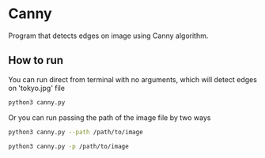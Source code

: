 # Canny

Program that detects edges on image using Canny algorithm.

## How to run
You can run direct from terminal with no arguments, which will detect
edges on 'tokyo.jpg' file
```bash
python3 canny.py
```

Or you can run passing the path of the image file by two ways
```bash
python3 canny.py --path /path/to/image
```

```bash
python3 canny.py -p /path/to/image
```